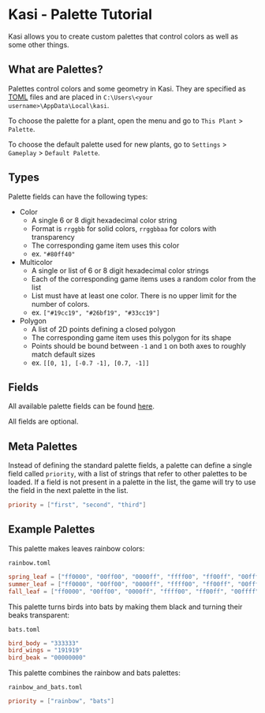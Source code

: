 # Kasi - Palette Tutorial

Kasi allows you to create custom palettes that control colors as well as some other things.

## What are Palettes?

Palettes control colors and some geometry in Kasi. They are specified as [TOML](https://github.com/toml-lang/toml/blob/master/README.md) files and are placed in `C:\Users\<your username>\AppData\Local\kasi`.

To choose the palette for a plant, open the menu and go to `This Plant` > `Palette`.

To choose the default palette used for new plants, go to `Settings` > `Gameplay` > `Default Palette`.

## Types

Palette fields can have the following types:

- Color
    - A single 6 or 8 digit hexadecimal color string
    - Format is `rrggbb` for solid colors, `rrggbbaa` for colors with transparency
    - The corresponding game item uses this color
    - ex. `"#80ff40"`
- Multicolor
    - A single or list of 6 or 8 digit hexadecimal color strings
    - Each of the corresponding game items uses a random color from the list
    - List must have at least one color. There is no upper limit for the number of colors.
    - ex. `["#19cc19", "#26bf19", "#33cc19"]`
- Polygon
    - A list of 2D points defining a closed polygon
    - The corresponding game item uses this polygon for its shape
    - Points should be bound between `-1` and `1` on both axes to roughly match default sizes
    - ex. `[[0, 1], [-0.7 -1], [0.7, -1]]`

## Fields

All available palette fields can be found [here](field_list.html).

All fields are optional.

## Meta Palettes

Instead of defining the standard palette fields, a palette can define a single field called `priority`, with a list of strings that refer to other palettes to be loaded. If a field is not present in a palette in the list, the game will try to use the field in the next palette in the list.

```toml
priority = ["first", "second", "third"]
```

## Example Palettes

This palette makes leaves rainbow colors:

`rainbow.toml`
```toml
spring_leaf = ["ff0000", "00ff00", "0000ff", "ffff00", "ff00ff", "00ffff"]
summer_leaf = ["ff0000", "00ff00", "0000ff", "ffff00", "ff00ff", "00ffff"]
fall_leaf = ["ff0000", "00ff00", "0000ff", "ffff00", "ff00ff", "00ffff"]
```

This palette turns birds into bats by making them black and turning their beaks transparent:

`bats.toml`
```toml
bird_body = "333333"
bird_wings = "191919"
bird_beak = "00000000"
```

This palette combines the rainbow and bats palettes:

`rainbow_and_bats.toml`
```toml
priority = ["rainbow", "bats"]
```
